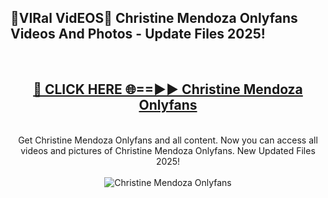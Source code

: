 <h2>🔴VIRal VidEOS🔴 Christine Mendoza Onlyfans Videos And Photos - Update Files 2025!</h2>
<br>
<div align="center">
<h2><a href="https://virallinks.top/odZfE0" rel="nofollow">🔴 CLICK HERE 🌐==►► Christine Mendoza Onlyfans</a></h2>
<br>
Get Christine Mendoza Onlyfans and all content. Now you can access all videos and pictures of Christine Mendoza Onlyfans. New Updated Files 2025!
<br>
<br>
<a href="https://virallinks.top/odZfE0" rel="nofollow" data-target="animated-image.originalLink"><img src="https://i.imgur.com/dJHk4Zq.gif)" alt="Christine Mendoza Onlyfans" style="max-width: 100%; display: inline-block;" data-target="animated-image.originalImage"></a>
</div>
<br>

